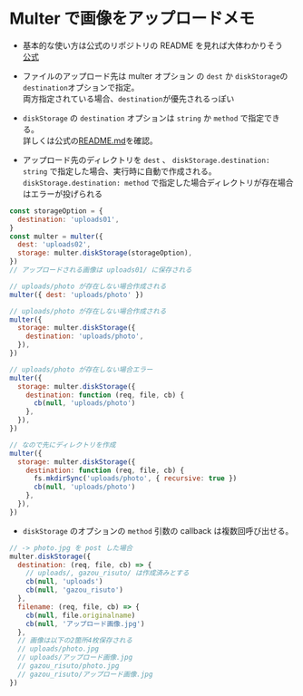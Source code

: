 # Multer で画像をアップロードメモ

- 基本的な使い方は公式のリポジトリの README を見れば大体わかりそう<br />
  [公式](https://github.com/expressjs/multer)
- ファイルのアップロード先は multer オプション の `dest` か `diskStorage`の`destination`オプションで指定。<br />
  両方指定されている場合、`destination`が優先されるっぽい

- `diskStorage` の `destination` オプションは `string` か `method` で指定できる。<br />
  詳しくは公式の[README.md](https://github.com/expressjs/multer#diskstorage)を確認。
- アップロード先のディレクトリを `dest` 、 `diskStorage.destination: string` で指定した場合、実行時に自動で作成される。 <br />
  `diskStorage.destination: method` で指定した場合ディレクトリが存在場合はエラーが投げられる

```javascript
const storageOption = {
  destination: 'uploads01',
}
const multer = multer({
  dest: 'uploads02',
  storage: multer.diskStorage(storageOption),
})
// アップロードされる画像は uploads01/ に保存される
```

```javascript
// uploads/photo が存在しない場合作成される
multer({ dest: 'uploads/photo' })

// uploads/photo が存在しない場合作成される
multer({
  storage: multer.diskStorage({
    destination: 'uploads/photo',
  }),
})

// uploads/photo が存在しない場合エラー
multer({
  storage: multer.diskStorage({
    destination: function (req, file, cb) {
      cb(null, 'uploads/photo')
    },
  }),
})

// なので先にディレクトリを作成
multer({
  storage: multer.diskStorage({
    destination: function (req, file, cb) {
      fs.mkdirSync('uploads/photo', { recursive: true })
      cb(null, 'uploads/photo')
    },
  }),
})
```

- `diskStorage` のオプションの `method` 引数の callback は複数回呼び出せる。

```javascript
// -> photo.jpg を post した場合
multer.diskStorage({
  destination: (req, file, cb) => {
    // uploads/, gazou_risuto/ は作成済みとする
    cb(null, 'uploads')
    cb(null, 'gazou_risuto')
  },
  filename: (req, file, cb) => {
    cb(null, file.originalname)
    cb(null, 'アップロード画像.jpg')
  },
  // 画像は以下の2箇所4枚保存される
  // uploads/photo.jpg
  // uploads/アップロード画像.jpg
  // gazou_risuto/photo.jpg
  // gazou_risuto/アップロード画像.jpg
})
```
